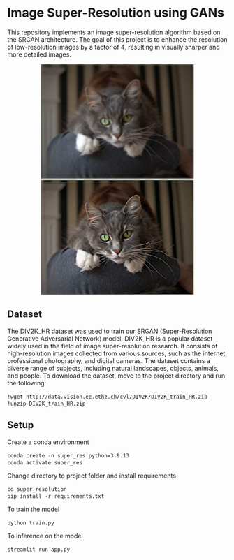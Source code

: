 # Image Super-Resolution using GANs

This repository implements an image super-resolution algorithm based on the SRGAN architecture. The goal of this project is to enhance the resolution of low-resolution images by a factor of 4, resulting in visually sharper and more detailed images.
<p  align="center">
<img  width="350"  src="https://github.com/m22cs058/super_resolution/blob/main/samples/test_lr.jpg?raw=true"  alt="Material Bread logo">
<img  width="350"  src="https://github.com/m22cs058/super_resolution/blob/main/samples/test_hr.jpg?raw=true"  alt="Material Bread logo">
</p>

## Dataset
The DIV2K_HR dataset was used to train our SRGAN (Super-Resolution Generative Adversarial Network) model. DIV2K_HR is a popular dataset widely used in the field of image super-resolution research. It consists of high-resolution images collected from various sources, such as the internet, professional photography, and digital cameras. The dataset contains a diverse range of subjects, including natural landscapes, objects, animals, and people.
To download the dataset, move to the project directory and run the following:

    !wget http://data.vision.ee.ethz.ch/cvl/DIV2K/DIV2K_train_HR.zip
    !unzip DIV2K_train_HR.zip

## Setup

Create a conda environment

    conda create -n super_res python=3.9.13
    conda activate super_res
    
Change directory to project folder and install requirements

    cd super_resolution
    pip install -r requirements.txt
To train the model

    python train.py
To inference on the model

    streamlit run app.py
